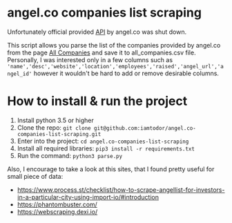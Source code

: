 # angel.co companies list scraping
Unfortunately official provided [API](https://angel.co/api) by angel.co was shut down.

This script allows you parse the list of the companies provided by angel.co from the page [All Companies](https://angel.co/companies)
and save it to all_companies.csv file.
Personally, I was interested only in a few columns such as `'name','desc','website','location','employees','raised','angel_url','angel_id'` however it wouldn't be hard to add or remove desirable columns.

# How to install & run the project
1. Install python 3.5 or higher
2. Clone the repo: `git clone git@github.com:iamtodor/angel.co-companies-list-scraping.git`
3. Enter into the project: `cd angel.co-companies-list-scraping`
4. Install all required libraries: `pip3 install -r requirements.txt`
5. Run the command: `python3 parse.py`

Also, I encourage to take a look at this sites, that I found pretty useful for small piece of data:
* https://www.process.st/checklist/how-to-scrape-angellist-for-investors-in-a-particular-city-using-import-io/#introduction
* https://phantombuster.com/
* https://webscraping.dexi.io/